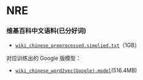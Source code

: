# NRE
### 维基百科中文语料(已分好词)

- [`wiki_chinese_preprocessed.simplied.txt`](https://pan.baidu.com/s/1dFgIbTZ)（1GB）

对应训练出的 Google 版模型：

- [`wiki_chinese_word2vec(Google).model`](https://pan.baidu.com/s/1kUD0jzh)(516.4MB)
